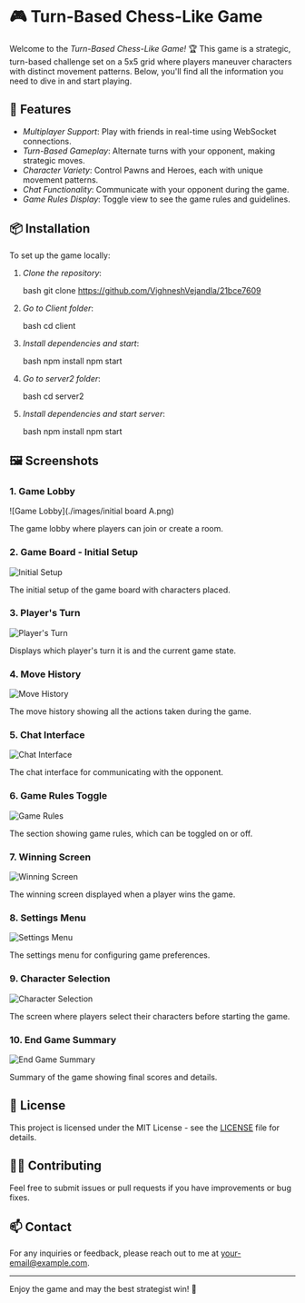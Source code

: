 # 🎮 Turn-Based Chess-Like Game

Welcome to the *Turn-Based Chess-Like Game!* 🏆 This game is a strategic, turn-based challenge set on a 5x5 grid where players maneuver characters with distinct movement patterns. Below, you'll find all the information you need to dive in and start playing.
## 🚀 Features

- *Multiplayer Support*: Play with friends in real-time using WebSocket connections.
- *Turn-Based Gameplay*: Alternate turns with your opponent, making strategic moves.
- *Character Variety*: Control Pawns and Heroes, each with unique movement patterns.
- *Chat Functionality*: Communicate with your opponent during the game.
- *Game Rules Display*: Toggle view to see the game rules and guidelines.

## 📦 Installation

To set up the game locally:

1. *Clone the repository*:

    bash
    git clone https://github.com/VighneshVejandla/21bce7609
    

2. *Go to Client folder*:

    bash
    cd client
    

3. *Install dependencies and start*:

    bash
    npm install
    npm start


5. *Go to server2 folder*:

    bash
    cd server2


6. *Install dependencies and start server*:

    bash
    npm install
    npm start

    
## 🖼 Screenshots

### 1. Game Lobby

![Game Lobby](./images/initial board A.png)

The game lobby where players can join or create a room.

### 2. Game Board - Initial Setup

![Initial Setup](./assets/initial-setup.png)

The initial setup of the game board with characters placed.

### 3. Player's Turn

![Player's Turn](./assets/players-turn.png)

Displays which player's turn it is and the current game state.

### 4. Move History

![Move History](./assets/move-history.png)

The move history showing all the actions taken during the game.

### 5. Chat Interface

![Chat Interface](./assets/chat-interface.png)

The chat interface for communicating with the opponent.

### 6. Game Rules Toggle

![Game Rules](./assets/game-rules.png)

The section showing game rules, which can be toggled on or off.

### 7. Winning Screen

![Winning Screen](./assets/winning-screen.png)

The winning screen displayed when a player wins the game.

### 8. Settings Menu

![Settings Menu](./assets/settings-menu.png)

The settings menu for configuring game preferences.

### 9. Character Selection

![Character Selection](./assets/character-selection.png)

The screen where players select their characters before starting the game.

### 10. End Game Summary

![End Game Summary](./assets/end-game-summary.png)

Summary of the game showing final scores and details.
## 📜 License

This project is licensed under the MIT License - see the [LICENSE](LICENSE) file for details.

## 🙋‍♂ Contributing

Feel free to submit issues or pull requests if you have improvements or bug fixes.

## 📫 Contact

For any inquiries or feedback, please reach out to me at [your-email@example.com](mailto:your-email@example.com).

---

Enjoy the game and may the best strategist win! 🎉
